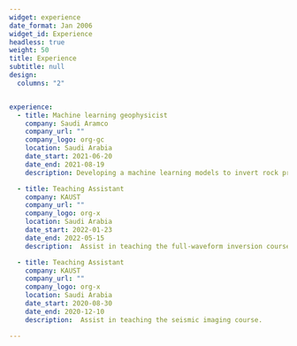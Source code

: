 ```yaml
---
widget: experience
date_format: Jan 2006
widget_id: Experience
headless: true
weight: 50
title: Experience
subtitle: null
design:
  columns: "2"


experience:
  - title: Machine learning geophysicist 
    company: Saudi Aramco
    company_url: ""
    company_logo: org-gc
    location: Saudi Arabia
    date_start: 2021-06-20
    date_end: 2021-08-19
    description: Developing a machine learning models to invert rock properties, specifically acoustic impedance, Vp/Vs and density from field seismic data.

  - title: Teaching Assistant
    company: KAUST
    company_url: ""
    company_logo: org-x
    location: Saudi Arabia
    date_start: 2022-01-23
    date_end: 2022-05-15
    description:  Assist in teaching the full-waveform inversion course. 

  - title: Teaching Assistant
    company: KAUST
    company_url: ""
    company_logo: org-x
    location: Saudi Arabia
    date_start: 2020-08-30
    date_end: 2020-12-10
    description:  Assist in teaching the seismic imaging course. 

---
```




